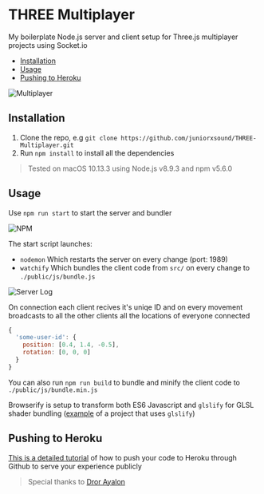 # THREE Multiplayer
My boilerplate Node.js server and client setup for Three.js multiplayer projects using Socket.io
- [Installation](#installation)
- [Usage](#usage)
- [Pushing to Heroku](#pushing-to-heroku)

![Multiplayer](https://github.com/juniorxsound/THREE-Multiplayer/blob/master/resources/multiplayer.gif)

## Installation
1. Clone the repo, e.g ```git clone https://github.com/juniorxsound/THREE-Multiplayer.git```
1. Run ```npm install``` to install all the dependencies

> Tested on macOS 10.13.3 using Node.js v8.9.3 and npm v5.6.0

## Usage
Use ```npm run start``` to start the server and bundler

![NPM](https://github.com/juniorxsound/THREE-Multiplayer/blob/master/resources/run_start.gif)

The start script launches:
- ```nodemon``` Which restarts the server on every change (port: 1989)
- ```watchify``` Which bundles the client code from ```src/``` on every change to ```./public/js/bundle.js```

![Server Log](https://github.com/juniorxsound/THREE-Multiplayer/blob/master/resources/Logs.png)

On connection each client recives it's uniqe ID and on every movement broadcasts to all the other clients all the locations of everyone connected
```js
{
  'some-user-id': {
    position: [0.4, 1.4, -0.5],
    rotation: [0, 0, 0]
  }
}
```

You can also run ```npm run build``` to bundle and minify the client code to ```./public/js/bundle.min.js```

Browserify is setup to transform both ES6 Javascript and ```glslify``` for GLSL shader bundling ([example](https://github.com/juniorxsound/DepthKit.js) of a project that uses ```glslify```)

## Pushing to Heroku
[This is a detailed tutorial](https://devcenter.heroku.com/articles/getting-started-with-nodejs#introduction) of how to push your code to Heroku through Github to serve your experience publicly

> Special thanks to [Dror Ayalon](https://github.com/dodiku)
